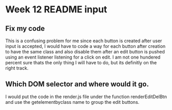 # Week 12 README input

## Fix my code
This is a confusing problem for me since each button is created after user input is accepted, I would have to code a way for each button after creation to have the same class and also disable them after an edit button is pushed using an event listener listening for a click on edit. I am not one hundered percent sure thats the only thing I will have to do, but its definitly on the right track.

## Which DOM selector and where would it go.
I would put the code in the render.js file under the function renderEditDelBtn and use the getelementbyclass name to group the edit buttons.

